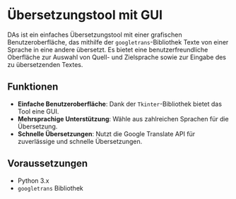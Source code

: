 # Übersetzungstool mit GUI

DAs ist ein einfaches Übersetzungstool mit einer grafischen Benutzeroberfläche, das mithilfe der `googletrans`-Bibliothek Texte von einer Sprache in eine andere übersetzt. Es bietet eine benutzerfreundliche Oberfläche zur Auswahl von Quell- und Zielsprache sowie zur Eingabe des zu übersetzenden Textes.

## Funktionen

- **Einfache Benutzeroberfläche**: Dank der `Tkinter`-Bibliothek bietet das Tool eine GUI.
- **Mehrsprachige Unterstützung**: Wähle aus zahlreichen Sprachen für die Übersetzung.
- **Schnelle Übersetzungen**: Nutzt die Google Translate API für zuverlässige und schnelle Übersetzungen.

## Voraussetzungen

- Python 3.x
- `googletrans` Bibliothek



